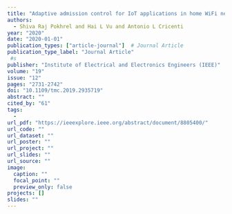 ```yaml
---
title: "Adaptive admission control for IoT applications in home WiFi networks"
authors:
  - Shiva Raj Pokhrel and Hai L Vu and Antonio L Cricenti
year: "2020"
date: "2020-01-01"
publication_types: ["article-journal"]  # Journal Article
publication_type_label: "Journal Article"
 #s
publisher: "Institute of Electrical and Electronics Engineers (IEEE)"
volume: "19"
issue: "12"
pages: "2731-2742"
doi: "10.1109/tmc.2019.2935719"
abstract: ""
cited_by: "61"
tags:
  - 
url_pdf: "https://ieeexplore.ieee.org/abstract/document/8805400/"
url_code: ""
url_dataset: ""
url_poster: ""
url_project: ""
url_slides: ""
url_source: ""
image:
  caption: ""
  focal_point: ""
  preview_only: false
projects: []
slides: ""
---
```

